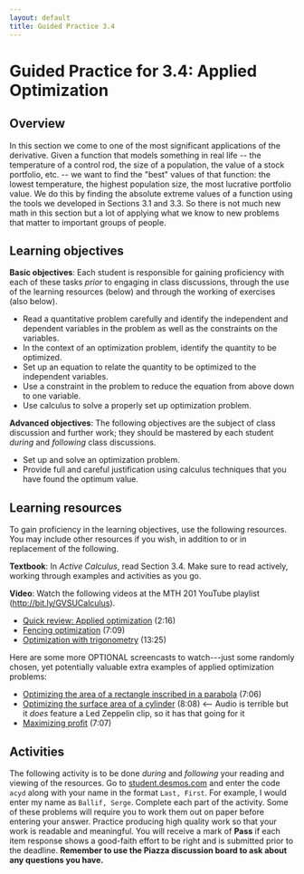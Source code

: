 ```yaml
---
layout: default
title: Guided Practice 3.4
---
```


# Guided Practice for 3.4: Applied Optimization

## Overview

In this section we come to one of the most significant applications of the derivative. Given a function that models something in real life -- the temperature of a control rod, the size of a population, the value of a stock portfolio, etc. -- we want to find the "best" values of that function: the lowest temperature, the highest population size, the most lucrative portfolio value. We do this by finding the absolute extreme values of a function using the tools we developed in Sections 3.1 and 3.3. So there is not much new math in this section but a lot of applying what we know to new problems that matter to important groups of people. 




## Learning objectives

__Basic objectives__: Each student is responsible for gaining proficiency with each of these tasks _prior_ to engaging in class discussions, through the use of the learning resources (below) and through the working of exercises (also below). 

- Read a quantitative problem carefully and identify the independent and dependent variables in the problem as well as the constraints on the variables. 
- In the context of an optimization problem, identify the quantity to be optimized. 
- Set up an equation to relate the quantity to be optimized to the independent variables. 
- Use a constraint in the problem to reduce the equation from above down to one variable. 
- Use calculus to solve a properly set up optimization problem. 

__Advanced objectives__: The following objectives are the subject of class discussion and further work; they should be mastered by each student _during_ and _following_ class discussions. 

- Set up and solve an optimization problem. 
- Provide full and careful justification using calculus techniques that you have found the optimum value.

## Learning resources 

To gain proficiency in the learning objectives, use the following resources. You may include other resources if you wish, in addition to or in replacement of the following. 

__Textbook__: In _Active Calculus_, read Section 3.4. Make sure to read actively, working through examples and activities as you go. 

__Video__: Watch the following videos at the MTH 201 YouTube playlist (http://bit.ly/GVSUCalculus). 

- [Quick review: Applied optimization](http://www.youtube.com/watch?v=Ilu2SZa3SYA&list=PL9bIjQJDwfGuXQHuS5Jkmum_CFILoCZX-&index=69) (2:16) 
- [Fencing optimization](http://www.youtube.com/watch?v=jH6J-n6zt4c&list=PL9bIjQJDwfGuXQHuS5Jkmum_CFILoCZX-&index=70) (7:09) 
- [Optimization with trigonometry](http://www.youtube.com/watch?v=uJFxdxSBjok&list=PL9bIjQJDwfGuXQHuS5Jkmum_CFILoCZX-&index=71) (13:25) 

Here are some more OPTIONAL screencasts to watch---just some randomly chosen, yet potentially valuable extra examples of applied optimization problems: 

- [Optimizing the area of a rectangle inscribed in a parabola](http://www.youtube.com/watch?v=EOJbmMB8uCQ) (7:06) 
- [Optimizing the surface area of a cylinder](http://www.youtube.com/watch?v=PsWsvFxwT70) (8:08) <-- Audio is terrible but it *does* feature a Led Zeppelin clip, so it has that going for it
- [Maximizing profit](http://www.youtube.com/watch?v=0aDNqISovvk) (7:07) 



## Activities

The following activity is to be done _during_ and _following_ your reading and viewing of the resources. Go to [student.desmos.com](https://student.desmos.com/?prepopulateCode=acyd) and enter the code `acyd` along with your name in the format `Last, First`. For example, I would enter my name as `Ballif, Serge`. Complete each part of the activity. Some of these problems will require you to work them out on paper before entering your answer. Practice producing high quality work so that your work is readable and meaningful. You will receive a mark of __Pass__ if each item response shows a good-faith effort to be right and is submitted prior to the deadline. __Remember to use the Piazza discussion board to ask about any questions you have.__
